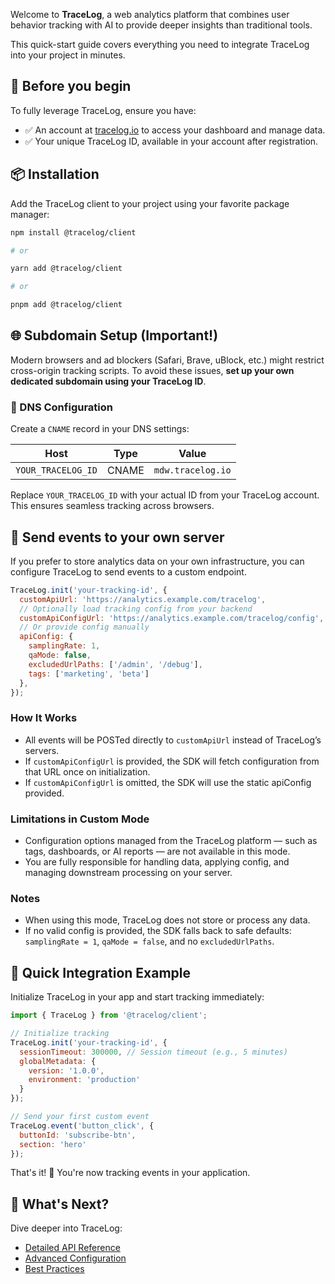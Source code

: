 Welcome to **TraceLog**, a web analytics platform that combines user behavior tracking with AI to provide deeper insights than traditional tools.

This quick-start guide covers everything you need to integrate TraceLog into your project in minutes.

## 🔑 Before you begin

To fully leverage TraceLog, ensure you have:

* ✅ An account at [tracelog.io](https://tracelog.io) to access your dashboard and manage data.
* ✅ Your unique TraceLog ID, available in your account after registration.

## 📦 Installation

Add the TraceLog client to your project using your favorite package manager:

```bash
npm install @tracelog/client

# or

yarn add @tracelog/client

# or

pnpm add @tracelog/client
```

## 🌐 Subdomain Setup (Important!)

Modern browsers and ad blockers (Safari, Brave, uBlock, etc.) might restrict cross-origin tracking scripts. To avoid these issues, **set up your own dedicated subdomain using your TraceLog ID**.

### 🔧 DNS Configuration

Create a `CNAME` record in your DNS settings:

| Host               | Type  | Value             |
| ------------------ | ----- | ----------------- |
| `YOUR_TRACELOG_ID` | CNAME | `mdw.tracelog.io` |

Replace `YOUR_TRACELOG_ID` with your actual ID from your TraceLog account.
This ensures seamless tracking across browsers.

## 🔀 Send events to your own server

If you prefer to store analytics data on your own infrastructure, you can configure TraceLog to send events to a custom endpoint.

```javascript
TraceLog.init('your-tracking-id', {
  customApiUrl: 'https://analytics.example.com/tracelog',
  // Optionally load tracking config from your backend
  customApiConfigUrl: 'https://analytics.example.com/tracelog/config',
  // Or provide config manually
  apiConfig: {
    samplingRate: 1,
    qaMode: false,
    excludedUrlPaths: ['/admin', '/debug'],
    tags: ['marketing', 'beta']
  },
});
```

### How It Works
- All events will be POSTed directly to `customApiUrl` instead of TraceLog’s servers.
- If `customApiConfigUrl` is provided, the SDK will fetch configuration from that URL once on initialization.
- If `customApiConfigUrl` is omitted, the SDK will use the static apiConfig provided.

### Limitations in Custom Mode
- Configuration options managed from the TraceLog platform — such as tags, dashboards, or AI reports — are not available in this mode.
- You are fully responsible for handling data, applying config, and managing downstream processing on your server.

### Notes
- When using this mode, TraceLog does not store or process any data.
- If no valid config is provided, the SDK falls back to safe defaults: `samplingRate = 1`, `qaMode = false`, and no `excludedUrlPaths`.


## 🎯 Quick Integration Example

Initialize TraceLog in your app and start tracking immediately:

```javascript
import { TraceLog } from '@tracelog/client';

// Initialize tracking
TraceLog.init('your-tracking-id', {
  sessionTimeout: 300000, // Session timeout (e.g., 5 minutes)
  globalMetadata: {
    version: '1.0.0',
    environment: 'production'
  }
});

// Send your first custom event
TraceLog.event('button_click', {
  buttonId: 'subscribe-btn',
  section: 'hero'
});
```

That's it! 🎉 You're now tracking events in your application.


## 📖 What's Next?

Dive deeper into TraceLog:

* [Detailed API Reference](https://www.tracelog.io/docs?guide=api)
* [Advanced Configuration](https://www.tracelog.io/docs?guide=advanced-configuration)
* [Best Practices](https://www.tracelog.io/docs?guide=best-practices)
